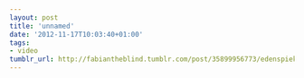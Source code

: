 ```yaml
---
layout: post
title: 'unnamed'
date: '2012-11-17T10:03:40+01:00'
tags:
- video
tumblr_url: http://fabiantheblind.tumblr.com/post/35899956773/edenspiekermann-saz-stadtbaume-fur-berlin-auf
---
```

